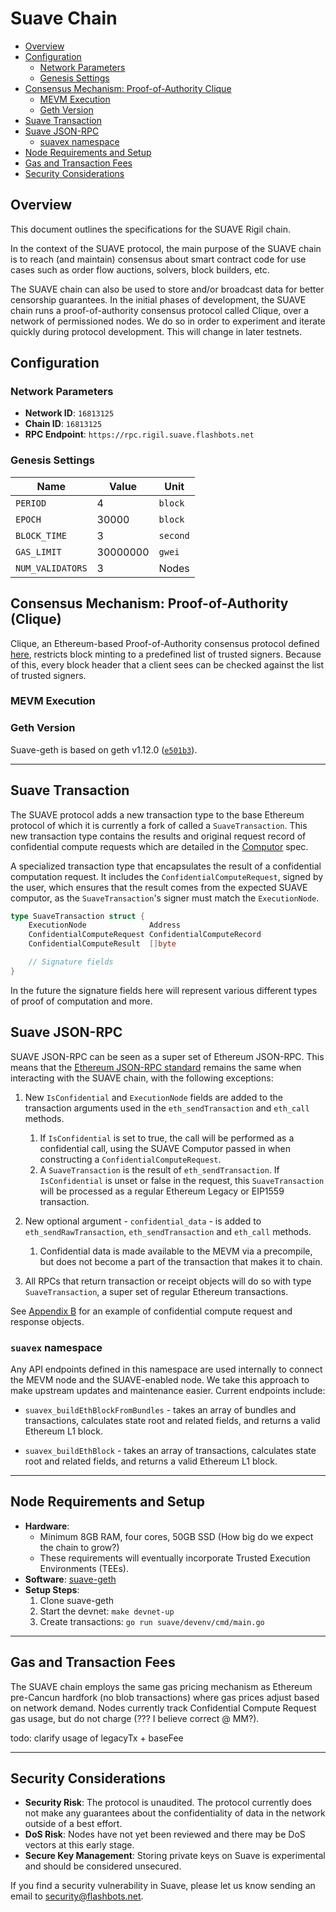 # Suave Chain

<div class="hideInDocs">

<!-- TOC depthfrom:2 -->

- [Overview](#overview)
- [Configuration](#configuration)
    - [Network Parameters](#network-parameters)
    - [Genesis Settings](#genesis-settings)
- [Consensus Mechanism: Proof-of-Authority Clique](#consensus-mechanism-proof-of-authority-clique)
    - [MEVM Execution](#mevm-execution)
    - [Geth Version](#geth-version)
- [Suave Transaction](#suave-transaction)
- [Suave JSON-RPC](#suave-json-rpc)
    - [suavex namespace](#suavex-namespace)
- [Node Requirements and Setup](#node-requirements-and-setup)
- [Gas and Transaction Fees](#gas-and-transaction-fees)
- [Security Considerations](#security-considerations)

<!-- /TOC -->
## Overview

This document outlines the specifications for the SUAVE Rigil chain.

In the context of the SUAVE protocol, the main purpose of the SUAVE chain is to reach (and maintain) consensus about smart contract code for use cases such as order flow auctions, solvers, block builders, etc.

The SUAVE chain can also be used to store and/or broadcast data for better censorship guarantees.
In the initial phases of development, the SUAVE chain runs a proof-of-authority consensus protocol called Clique, over a network of permissioned nodes. We do so in order to experiment and iterate quickly during protocol development. This will change in later testnets.

## Configuration

### Network Parameters

- **Network ID**: `16813125`
- **Chain ID**: `16813125`
- **RPC Endpoint**: `https://rpc.rigil.suave.flashbots.net`

### Genesis Settings

| Name | Value | Unit |
| - | - | - |
| `PERIOD` | 4 | `block`
| `EPOCH` | 30000 | `block`
| `BLOCK_TIME` | 3 | `second`
| `GAS_LIMIT`| 30000000 | `gwei`
| `NUM_VALIDATORS` | 3 | Nodes

## Consensus Mechanism: Proof-of-Authority (Clique)

Clique, an Ethereum-based Proof-of-Authority consensus protocol defined [here](https://eips.ethereum.org/EIPS/eip-225#:~:text=A%20PoA%20scheme%20is%20based,the%20list%20of%20trusted%20signers), restricts block minting to a predefined list of trusted signers. Because of this, every block header that a client sees can be checked against the list of trusted signers.

### MEVM Execution

### Geth Version

Suave-geth is based on geth v1.12.0 ([`e501b3`](https://github.com/flashbots/suave-geth/commit/e501b3b05db8e169f67dc78b7b59bc352b3c638d)).

---

## Suave Transaction

The SUAVE protocol adds a new transaction type to the base Ethereum protocol of which it is currently a fork of called a `SuaveTransaction`. This new transaction type contains the results and original request record of confidential compute requests which are detailed in the [Computor](/specs/rigil/computor.md) spec.


A specialized transaction type that encapsulates the result of a confidential computation request. It includes the `ConfidentialComputeRequest`, signed by the user, which ensures that the result comes from the expected SUAVE computor, as the `SuaveTransaction`'s signer must match the `ExecutionNode`.

```go
type SuaveTransaction struct {
    ExecutionNode              Address
    ConfidentialComputeRequest ConfidentialComputeRecord
    ConfidentialComputeResult  []byte

    // Signature fields
}
```
In the future the signature fields here will represent various different types of proof of computation and more.


## Suave JSON-RPC

SUAVE JSON-RPC can be seen as a super set of Ethereum JSON-RPC. This means that the [Ethereum JSON-RPC standard](https://geth.ethereum.org/docs/interacting-with-geth/rpc) remains the same when interacting with the SUAVE chain, with the following exceptions:

1. New `IsConfidential` and `ExecutionNode` fields are added to the transaction arguments used in the `eth_sendTransaction` and `eth_call` methods.
    1. If `IsConfidential` is set to true, the call will be performed as a confidential call, using the SUAVE Computor passed in when constructing a `ConfidentialComputeRequest`.
    2. A `SuaveTransaction` is the result of `eth_sendTransaction`. If `IsConfidential` is unset or false in the request, this `SuaveTransaction` will be processed as a regular Ethereum Legacy or EIP1559 transaction.

2. New optional argument - `confidential_data` - is added to `eth_sendRawTransaction`, `eth_sendTransaction` and `eth_call` methods.
    1. Confidential data is made available to the MEVM via a precompile, but does not become a part of the transaction that makes it to chain.

3. All RPCs that return transaction or receipt objects will do so with type `SuaveTransaction`, a super set of regular Ethereum transactions.

See [Appendix B](#appendix-b) for an example of confidential compute request and response objects.

### `suavex` namespace

Any API endpoints defined in this namespace are used internally to connect the MEVM node and the SUAVE-enabled node. We take this approach to make upstream updates and maintenance easier. Current endpoints include:

* `suavex_buildEthBlockFromBundles` - takes an array of bundles and transactions, calculates state root and related fields, and returns a valid Ethereum L1 block.

* `suavex_buildEthBlock` - takes an array of transactions, calculates state root and related fields, and returns a valid Ethereum L1 block.

---

## Node Requirements and Setup

- **Hardware**:
    - Minimum 8GB RAM, four cores, 50GB SSD (How big do we expect the chain to grow?)
    - These requirements will eventually incorporate Trusted Execution Environments (TEEs).
- **Software**: [suave-geth](https://github.com/flashbots/suave-geth/)
- **Setup Steps**:
    1. Clone suave-geth
    2. Start the devnet: `make devnet-up`
    3. Create transactions: `go run suave/devenv/cmd/main.go`

---

## Gas and Transaction Fees

The SUAVE chain employs the same gas pricing mechanism as Ethereum pre-Cancun hardfork (no blob transactions) where gas prices adjust based on network demand. Nodes currently track Confidential Compute Request gas usage, but do not charge (??? I believe correct @ MM?).

todo: clarify usage of legacyTx + baseFee

---

## Security Considerations

- **Security Risk**: The protocol is unaudited. The protocol currently does not make any guarantees about the confidentiality of data in the network outside of a best effort.
- **DoS Risk**: Nodes have not yet been reviewed and there may be DoS vectors at this early stage.
- **Secure Key Management**: Storing private keys on Suave is experimental and should be considered unsecured.

If you find a security vulnerability in Suave, please let us know sending an email to security@flashbots.net.

